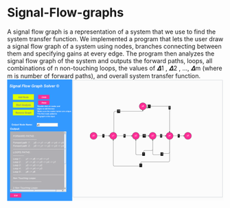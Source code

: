# Signal-Flow-graphs
A signal flow graph is a representation of a system that we use to find the system transfer function. We implemented a program that lets the user draw a signal flow graph of a system using nodes, branches connecting between them and specifying gains at every edge. The program then analyzes the signal flow graph of the system and outputs the forward paths, loops, all combinations of n non-touching loops, the values of  𝜟1 , 𝜟2 , …, 𝜟m  (where m is number of forward paths), and overall system transfer function.
![alt text](https://github.com/ayaelsayed25/Signal-Flow-Graph/blob/master/Screenshot%20(27).png?raw=true)

